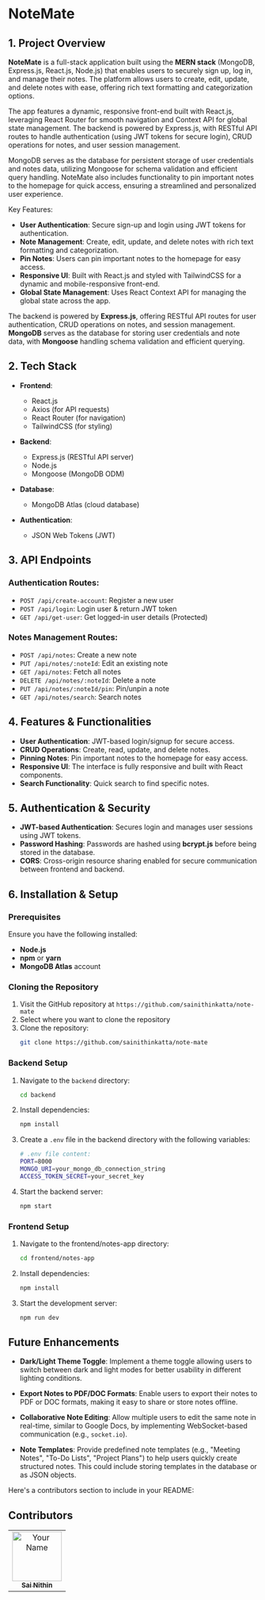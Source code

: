 # NoteMate

## 1. Project Overview

**NoteMate** is a full-stack application built using the **MERN stack** (MongoDB, Express.js, React.js, Node.js) that enables users to securely sign up, log in, and manage their notes. The platform allows users to create, edit, update, and delete notes with ease, offering rich text formatting and categorization options. 

The app features a dynamic, responsive front-end built with React.js, leveraging React Router for smooth navigation and Context API for global state management. The backend is powered by Express.js, with RESTful API routes to handle authentication (using JWT tokens for secure login), CRUD operations for notes, and user session management.

MongoDB serves as the database for persistent storage of user credentials and notes data, utilizing Mongoose for schema validation and efficient query handling. NoteMate also includes functionality to pin important notes to the homepage for quick access, ensuring a streamlined and personalized user experience.

Key Features:
- **User Authentication**: Secure sign-up and login using JWT tokens for authentication.
- **Note Management**: Create, edit, update, and delete notes with rich text formatting and categorization.
- **Pin Notes**: Users can pin important notes to the homepage for easy access.
- **Responsive UI**: Built with React.js and styled with TailwindCSS for a dynamic and mobile-responsive front-end.
- **Global State Management**: Uses React Context API for managing the global state across the app.

The backend is powered by **Express.js**, offering RESTful API routes for user authentication, CRUD operations on notes, and session management. **MongoDB** serves as the database for storing user credentials and note data, with **Mongoose** handling schema validation and efficient querying.

## 2. Tech Stack

- **Frontend**: 
  - React.js
  - Axios (for API requests)
  - React Router (for navigation)
  - TailwindCSS (for styling)

- **Backend**:
  - Express.js (RESTful API server)
  - Node.js
  - Mongoose (MongoDB ODM)

- **Database**:
  - MongoDB Atlas (cloud database)

- **Authentication**:
  - JSON Web Tokens (JWT)

## 3. API Endpoints

### Authentication Routes:
- `POST /api/create-account`: Register a new user
- `POST /api/login`: Login user & return JWT token
- `GET /api/get-user`: Get logged-in user details (Protected)

### Notes Management Routes:
- `POST /api/notes`: Create a new note
- `PUT /api/notes/:noteId`: Edit an existing note
- `GET /api/notes`: Fetch all notes
- `DELETE /api/notes/:noteId`: Delete a note
- `PUT /api/notes/:noteId/pin`: Pin/unpin a note
- `GET /api/notes/search`: Search notes

## 4. Features & Functionalities

- **User Authentication**: JWT-based login/signup for secure access.
- **CRUD Operations**: Create, read, update, and delete notes.
- **Pinning Notes**: Pin important notes to the homepage for easy access.
- **Responsive UI**: The interface is fully responsive and built with React components.
- **Search Functionality**: Quick search to find specific notes.

## 5. Authentication & Security

- **JWT-based Authentication**: Secures login and manages user sessions using JWT tokens.
- **Password Hashing**: Passwords are hashed using **bcrypt.js** before being stored in the database.
- **CORS**: Cross-origin resource sharing enabled for secure communication between frontend and backend.

## 6. Installation & Setup

### Prerequisites

Ensure you have the following installed:
- **Node.js**
- **npm** or **yarn**
- **MongoDB Atlas** account


### Cloning the Repository

1. Visit the GitHub repository at `https://github.com/sainithinkatta/note-mate`
2. Select where you want to clone the repository
3. Clone the repository:
   ```bash
   git clone https://github.com/sainithinkatta/note-mate
   ```

### Backend Setup
1. Navigate to the `backend` directory:
   ```bash
   cd backend
   ```

2. Install dependencies:
   ```bash
   npm install
   ```

3. Create a `.env` file in the backend directory with the following variables:
   ```bash
   # .env file content:
   PORT=8000
   MONGO_URI=your_mongo_db_connection_string
   ACCESS_TOKEN_SECRET=your_secret_key
   ```

4. Start the backend server:
   ```bash
   npm start
   ```

### Frontend Setup
1. Navigate to the frontend/notes-app directory:
   ```bash
   cd frontend/notes-app
   ```

2. Install dependencies:
   ```bash
   npm install
   ```

3. Start the development server:
   ```bash
   npm run dev
   ```


## Future Enhancements

* **Dark/Light Theme Toggle**: Implement a theme toggle allowing users to switch between dark and light modes for better usability in different lighting conditions.

* **Export Notes to PDF/DOC Formats**: Enable users to export their notes to PDF or DOC formats, making it easy to share or store notes offline. 

* **Collaborative Note Editing**: Allow multiple users to edit the same note in real-time, similar to Google Docs, by implementing WebSocket-based communication (e.g., `socket.io`).

* **Note Templates**: Provide predefined note templates (e.g., "Meeting Notes", "To-Do Lists", "Project Plans") to help users quickly create structured notes. This could include storing templates in the database or as JSON objects.

Here's a contributors section to include in your README:

## Contributors
<table>
  <tr>
    <td align="center">
      <a href="https://github.com/[your-username]">
        <img src="https://github.com/[your-username].png" width="100px;" alt="Your Name"/>
        <br />
        <sub><b>Sai Nithin</b></sub>
      </a>
    </td>
  </tr>
</table>
